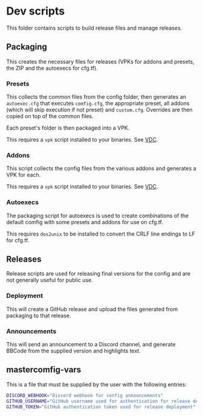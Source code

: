 # Dev scripts
This folder contains scripts to build release files and manage releases.

## Packaging
This creates the necessary files for releases (VPKs for addons and presets, the
ZIP and the autoexecs for cfg.tf).

### Presets
This collects the common files from the config folder, then generates an
`autoexec.cfg` that executes `comfig.cfg`, the appropriate preset, all addons
(which will skip execution if not preset) and `custom.cfg`. Overrides are then
copied on top of the common files.

Each preset's folder is then packaged into a VPK.

This requires a `vpk` script installed to your binaries.
See [VDC](https://developer.valvesoftware.com/wiki/VPK#Linux_users).

### Addons

This script collects the config files from the various addons and generates a
VPK for each.

This requires a `vpk` script installed to your binaries.
See [VDC](https://developer.valvesoftware.com/wiki/VPK#Linux_users).

### Autoexecs

The packaging script for autoexecs is used to create combinations of the default
comfig with some presets and addons for use on cfg.tf.

This requires `dos2unix` to be installed to convert the CRLF line endings to
LF for cfg.tf.

## Releases

Release scripts are used for releasing final versions for the config and are
not generally useful for public use.

### Deployment

This will create a GitHub release and upload the files generated from packaging
to that release.

### Announcements

This will send an announcement to a Discord channel, and generate BBCode from
the supplied version and highlights text.

## mastercomfig-vars
This is a file that must be supplied by the user with the following entries:

```bash
DISCORD_WEBHOOK="Discord webhook for config announcements"
GITHUB_USERNAME="GitHub username used for authentication for release deployment"
GITHUB_TOKEN="GitHub authentication token used for release deployment"
```
